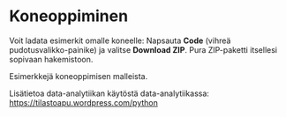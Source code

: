 # Koneoppiminen

Voit ladata esimerkit omalle koneelle: Napsauta **Code** (vihreä pudotusvalikko-painike) ja valitse **Download ZIP**. Pura ZIP-paketti itsellesi sopivaan hakemistoon.

Esimerkkejä koneoppimisen malleista.

Lisätietoa data-analytiikan käytöstä data-analytiikassa: https://tilastoapu.wordpress.com/python
